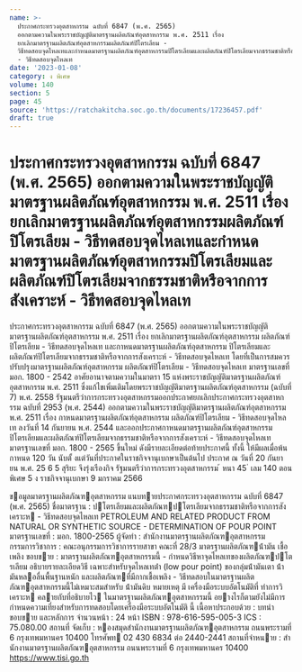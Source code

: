 ```yaml
---
name: >-
  ประกาศกระทรวงอุตสาหกรรม ฉบับที่ 6847 (พ.ศ. 2565)
  ออกตามความในพระราชบัญญัติมาตรฐานผลิตภัณฑ์อุตสาหกรรม พ.ศ. 2511 เรื่อง
  ยกเลิกมาตรฐานผลิตภัณฑ์อุตสาหกรรมผลิตภัณฑ์ปิโตรเลียม -
  วิธีทดสอบจุดไหลเทและกำหนดมาตรฐานผลิตภัณฑ์อุตสาหกรรมปิโตรเลียมและผลิตภัณฑ์ปิโตรเลียมจากธรรมชาติหรือจากการสังเคราะห์
  - วิธีทดสอบจุดไหลเท
date: '2023-01-08'
category: ง พิเศษ
volume: 140
section: 5
page: 45
source: 'https://ratchakitcha.soc.go.th/documents/17236457.pdf'
draft: true
---
```


# ประกาศกระทรวงอุตสาหกรรม ฉบับที่ 6847 (พ.ศ. 2565) ออกตามความในพระราชบัญญัติมาตรฐานผลิตภัณฑ์อุตสาหกรรม พ.ศ. 2511 เรื่อง ยกเลิกมาตรฐานผลิตภัณฑ์อุตสาหกรรมผลิตภัณฑ์ปิโตรเลียม - วิธีทดสอบจุดไหลเทและกำหนดมาตรฐานผลิตภัณฑ์อุตสาหกรรมปิโตรเลียมและผลิตภัณฑ์ปิโตรเลียมจากธรรมชาติหรือจากการสังเคราะห์ - วิธีทดสอบจุดไหลเท

ประกาศกระทรวงอุตสาหกรรม ฉบับที่ 6847 (พ.ศ. 2565) ออกตามความในพระราชบัญญัติมาตรฐานผลิตภัณฑ์อุตสาหกรรม พ.ศ. 2511 เรื่อง ยกเลิกมาตรฐานผลิตภัณฑ์อุตสาหกรรม ผลิตภัณฑ์ปิโตรเลียม - วิธีทดสอบจุดไหลเท และกาหนดมาตรฐานผลิตภัณฑ์อุตสาหกรรม ปิโตรเลียมและผลิตภัณฑ์ปิโตรเลียมจากธรรมชาติหรือจากการสังเคราะห์ - วิธีทดสอบจุดไหลเท โดยที่เป็นการสมควรปรับปรุงมาตรฐานผลิตภัณฑ์อุตสาหกรรม ผลิตภัณฑ์ปิโตรเลียม - วิธีทดสอบจุดไหลเท มาตรฐานเลขที่ มอก. 1800 - 2542 อาศัยอานาจตามความในมาตรา 15 แห่งพระราชบัญญัติมาตรฐานผลิตภัณฑ์อุตสาหกรรม พ.ศ. 2511 ซึ่งแก้ไขเพิ่มเติมโดยพระราชบัญญัติมาตรฐานผลิตภัณฑ์อุตสาหกรรม (ฉบับที่ 7) พ.ศ. 2558 รัฐมนตรีว่าการกระทรวงอุตสาหกรรมออกประกาศยกเลิกประกาศกระทรวงอุตสาหก รรม ฉบับที่ 2953 (พ.ศ. 2544) ออกตามความในพระราชบัญญัติมาตรฐานผลิตภัณฑ์อุตสาหกรรม พ.ศ. 2511 เรื่อง กาหนดมาตรฐานผลิตภัณฑ์อุตสาหกรรม ผลิตภัณฑ์ปิโตรเลียม - วิธีทดสอบจุดไหลเท ลงวันที่ 14 กันยายน พ.ศ. 2544 และออกประกาศกาหนดมาตรฐานผลิตภัณฑ์อุตสาหกรรม ปิโตรเลียมและผลิตภัณฑ์ปิโตรเลียมจากธรรมชาติหรือจากการสังเคราะห์ - วิธีทดสอบจุดไหลเท มาตรฐานเลขที่ มอก. 1800 - 2565 ขึ้นใหม่ ดังมีรายละเอียดต่อท้ายประกาศนี้ ทั้งนี้ ให้มีผลเมื่อพ้นกาหนด 120 วัน นับตั้ งแต่วันที่ประกาศในราชกิจจานุเบกษาเป็นต้นไป ประกาศ ณ วันที่ 20 กันยา ยน พ.ศ. 25 6 5 สุริยะ จึงรุ่งเรืองกิจ รัฐมนตรีว่าการกระทรวงอุตสาหกรรม ้ หนา 45 ่ เลม 140 ตอนพิเศษ 5 ง ราชกิจจานุเบกษา 9 มกราคม 2566

ขอมูลมาตรฐานผลิตภัณฑอุตสาหกรรม แนบทายประกาศกระทรวงอุตสาหกรรม ฉบับที่ 6847 (พ.ศ. 2565) ชื่อมาตรฐาน : ปโตรเลียมและผลิตภัณฑปโตรเลียมจากธรรมชาติหรือจากการสังเคราะห - วิธีทดสอบจุดไหลเท PETROLEUM AND RELATED PRODUCT FROM NATURAL OR SYNTHETIC SOURCE - DETERMINATION OF POUR POINT มาตรฐานเลขที่ : มอก. 1800-2565 ผู้จัดทํา : สํานักงานมาตรฐานผลิตภัณฑอุตสาหกรรม กรรมการวิชาการ : คณะอนุกรรมการวิชาการรายสาขา คณะที่ 28/3 มาตรฐานผลิตภัณฑน้ํามัน เชื้อเพลิง ขอบขาย : มาตรฐานผลิตภัณฑอุตสาหกรรมนี้ - กําหนดวิธีหาจุดไหลเทของผลิตภัณฑปโตรเลียม อธิบายรายละเอียดวิธี เฉพาะสําหรับจุดไหลเทต่ํา (low pour point) ของกลุ่มน้ํามันเตา น้ํามันหลอลื่นพื้นฐานหนัก และผลิตภัณฑที่มีกากเชื้อเพลิง - วิธีทดสอบในมาตรฐานผลิตภัณฑอุตสาหกรรมนี้ไม่เหมาะสมสําหรับ น้ํามันดิบ หมายเหตุ มี เครื่องมือระบบอัตโนมัติที่ ทําการวิเคราะห คลายกับที่อธิบายไว ในมาตรฐานผลิตภัณฑอุตสาหกรรมนี้ อยางไรก็ตามยังไม่มีการ กําหนดความเที่ยงสําหรับการทดสอบโดยเครื่องมือระบบอัตโนมัติ นี้ เนื้อหาประกอบด้วย : บทนํา ขอบขาย และหลักการ จํานวนหน้า : 24 หน้า ISBN : 978-616-595-005-3 ICS : 75.080.00 สถานที่ จัดเก็บ : หองสมุดสํานักงานมาตรฐานผลิตภัณฑอุตสาหกรรม ถนนพระรามที่ 6 กรุงเทพมหานคร 10400 โทรศัพท 02 430 6834 ต่อ 2440-2441 สถานที่จําหนาย : สํานักงานมาตรฐานผลิตภัณฑอุตสาหกรรม ถนนพระรามที่ 6 กรุงเทพมหานคร 10400 https://www.tisi.go.th
